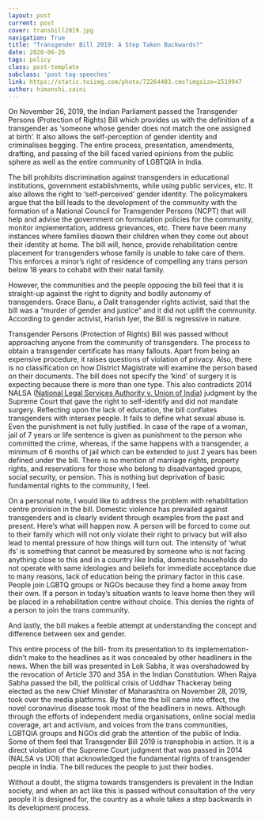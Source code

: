 ```yaml
---
layout: post
current: post
cover: transbill2019.jpg
navigation: True
title: "Transgender Bill 2019: A Step Taken Backwards?"
date: 2020-06-26
tags: policy
class: post-template
subclass: 'post tag-speeches'
link: https://static.toiimg.com/photo/72264403.cms?imgsize=1519947
author: himanshi.saini
---
```

On November 26, 2019, the Indian Parliament passed the Transgender Persons (Protection of Rights) Bill which provides us with the definition of a transgender as ‘someone whose gender does not match the one assigned at birth’. It also allows the self-perception of gender identity and criminalises begging. The entire process, presentation, amendments, drafting, and passing of the bill faced varied opinions from the public sphere as well as the entire community of LGBTQIA in India.

The bill prohibits discrimination against transgenders in educational institutions, government establishments, while using public services, etc. It also allows the right to ‘self-perceived’ gender identity. The policymakers argue that the bill leads to the development of the community with the formation of a National Council for Transgender Persons (NCPT) that will help and advise the government on formulation policies for the community, monitor implementation, address grievances, etc. There have been many instances where families disown their children when they come out about their identity at home. The bill will, hence, provide rehabilitation centre placement for transgenders whose family is unable to take care of them. This enforces a minor’s right of residence of compelling any trans person below 18 years to cohabit with their natal family.

However, the communities and the people opposing the bill feel that it is straight-up against the right to dignity and bodily autonomy of transgenders. Grace Banu, a Dalit transgender rights activist, said that the bill was a “murder of gender and justice” and it did not uplift the community. According to gender activist, Harish Iyer, the Bill is regressive in nature.

Transgender Persons (Protection of Rights) Bill was passed without approaching anyone from the community of transgenders. The process to obtain a transgender certificate has many fallouts. Apart from being an expensive procedure, it raises questions of violation of privacy. Also, there is no classification on how District Magistrate will examine the person based on their documents. The bill does not specify the ‘kind’ of surgery it is expecting because there is more than one type. This also contradicts 2014 NALSA ([National Legal Services Authority v. Union of India](https://en.wikipedia.org/wiki/National_Legal_Services_Authority_v._Union_of_India)) judgment by the Supreme Court that gave the right to self-identify and did not mandate surgery. Reflecting upon the lack of education, the bill conflates transgenders with intersex people. It fails to define what sexual abuse is. Even the punishment is not fully justified. In case of the rape of a woman, jail of 7 years or life sentence is given as punishment to the person who committed the crime, whereas, if the same happens with a transgender, a minimum of 6 months of jail which can be extended to just 2 years has been defined under the bill. There is no mention of marriage rights, property rights, and reservations for those who belong to disadvantaged groups, social security, or pension. This is nothing but deprivation of basic fundamental rights to the community, I feel.

On a personal note, I would like to address the problem with rehabilitation centre provision in the bill. Domestic violence has prevailed against transgenders and is clearly evident through examples from the past and present. Here’s what will happen now. A person will be forced to come out to their family which will not only violate their right to privacy but will also lead to mental pressure of how things will turn out. The intensity of ‘what ifs’ is something that cannot be measured by someone who is not facing anything close to this and in a country like India, domestic households do not operate with same ideologies and beliefs for immediate acceptance due to many reasons, lack of education being the primary factor in this case. People join LGBTQ groups or NGOs because they find a home away from their own. If a person in today’s situation wants to leave home then they will be placed in a rehabilitation centre without choice. This denies the rights of a person to join the trans community.

And lastly, the bill makes a feeble attempt at understanding the concept and difference between sex and gender.

This entire process of the bill- from its presentation to its implementation- didn’t make to the headlines as it was concealed by other headliners in the news. When the bill was presented in Lok Sabha, it was overshadowed by the revocation of Article 370 and 35A in the Indian Constitution. When Rajya Sabha passed the bill, the political crisis of Uddhav Thackeray being elected as the new Chief Minister of Maharashtra on November 28, 2019, took over the media platforms. By the time the bill came into effect, the novel coronavirus disease took most of the headliners in news. Although through the efforts of independent media organisations, online social media coverage, art and activism, and voices from the trans communities, LGBTQIA groups and NGOs did grab the attention of the public of India. Some of them feel that Transgender Bill 2019 is transphobia in action. It is a direct violation of the Supreme Court judgment that was passed in 2014 (NALSA vs UOI) that acknowledged the fundamental rights of transgender people in India. The bill reduces the people to just their bodies.

Without a doubt, the stigma towards transgenders is prevalent in the Indian society, and when an act like this is passed without consultation of the very people it is designed for, the country as a whole takes a step backwards in its development process.
